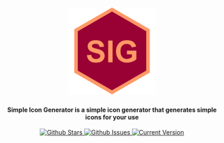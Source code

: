 <h1 align="center">
	<br>
	<a href="https://github.com/Prefinem/simple-icon-generator"><img src="https://raw.githubusercontent.com/prefinem/simple-icon-generator/master/assets/img/logo.png" alt="Markdownify" width="200"></a>
	<br>
</h1>

<h4 align="center">Simple Icon Generator is a simple icon generator that generates simple icons for your use</h4>

<p align="center">
	<a href="https://github.com/Prefinem/simple-icon-generator/stargazers">
		<img src="https://img.shields.io/github/stars/Prefinem/simple-icon-generator.svg" alt="Github Stars">
	</a>
	<a href="https://github.com/Prefinem/simple-icon-generator/issues">
		<img src="https://img.shields.io/github/issues/Prefinem/simple-icon-generator.svg" alt="Github Issues">
	</a>
	<a href="https://github.com/Prefinem/simple-icon-generator">
		<img src="https://img.shields.io/badge/version-1.0.0-green.svg" alt="Current Version">
	</a>
</p>

<br>



